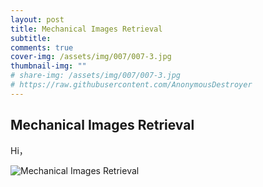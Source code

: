 ```yaml
---
layout: post
title: Mechanical Images Retrieval
subtitle: 
comments: true
cover-img: /assets/img/007/007-3.jpg
thumbnail-img: ""
# share-img: /assets/img/007/007-3.jpg
# https://raw.githubusercontent.com/AnonymousDestroyer
---
```


## Mechanical Images Retrieval



Hi，

![Mechanical Images Retrieval](https://raw.githubusercontent.com/AnonymousDestroyer/AnonymousDestroyer.github.io/master/assets/img/yujin_blog/Mechanical%20Images%20Retrieval.png)